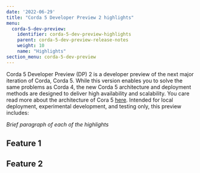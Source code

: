 ```yaml
---
date: '2022-06-29'
title: "Corda 5 Developer Preview 2 highlights"
menu:
  corda-5-dev-preview:
    identifier: corda-5-dev-preview-highlights
    parent: corda-5-dev-preview-release-notes
    weight: 10
    name: "Highlights"
section_menu: corda-5-dev-preview
---
```


Corda 5 Developer Preview (DP) 2 is a developer preview of the next major iteration of Corda, Corda 5. While this version enables you to solve the same problems as Corda 4, the new Corda 5 architecture and deployment methods are designed to deliver high availability and scalability. You care read more about the architecture of Cora 5 [here](../getting-started/architecture/architecture.html). Intended for local deployment, experimental development, and testing only, this preview includes:

*Brief paragraph of each of the highlights*

## Feature 1



## Feature 2

[..a virtual node is the virtual mapping between application processes, data and identity and keys to form the logical equivalent of a Corda 4 node (such as Alice in Network 1 with App A/B/C)...]: #

[enabling true (virtual) node multi-tenancy on a shared cluster - this is important for managed service providers or developers looking at progressive decentralisation. 2. enabling multi-network - Alice can join several application networks using the same “client” at no margin cost.3.reducing cost of ownership -  particularly for operating models where previously multiple nodes were deployed 4. improving development/test experience - particularly for production-like tests, dynamic configuration of a cluster (with several virtual nodes) allows for a much faster and simpler test set up/ run time. 5. Finally — as virtual nodes are just a mapping between processes, data, and keys, they can be…. portable. Virtual nodes makes it easy to join multiple networks. Rather than having multiple Corda deployments you can have multiple virtual nodes, allowing you to be easily represented in each network with separate identities.]: #
